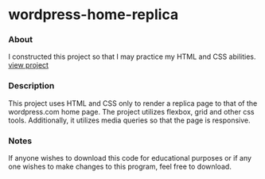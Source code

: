 # wordpress-home-replica

### About
I constructed this project so that I may practice my HTML and CSS abilities. [view project](https://cahe1540.github.io/wordpress-home-replica/)

### Description
This project uses HTML and CSS only to render a replica page to that of the wordpress.com home page. The project utilizes flexbox, grid and other
css tools. Additionally, it utilizes media queries so that the page is responsive. 

### Notes
If anyone wishes to download this code for educational purposes or if any one wishes to make changes to this program, feel free to download.

